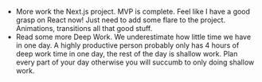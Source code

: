 ---
---

- More work the Next.js project. MVP is complete. Feel like I have a good grasp on React now! Just need to add some flare to the project. Animations, transitions all that good stuff.
- Read some more Deep Work. We underestimate how little time we have in one day. A highly productive person probably only has 4 hours of deep work time in one day, the rest of the day is shallow work. Plan every part of your day otherwise you will succumb to only doing shallow work.
